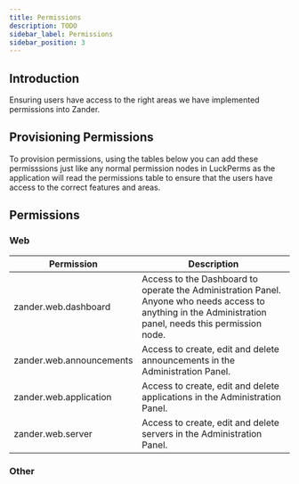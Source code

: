 ```yaml
---
title: Permissions
description: TODO
sidebar_label: Permissions
sidebar_position: 3
---
```


## Introduction
Ensuring users have access to the right areas we have implemented permissions into Zander.

## Provisioning Permissions
To provision permissions, using the tables below you can add these permisssions just like any normal permission nodes in LuckPerms as the application will read the permissions table to ensure that the users have access to the correct features and areas.

## Permissions

### Web
| Permission               | Description                                                                                                                                                |
| ------------------------ | ---------------------------------------------------------------------------------------------------------------------------------------------------------- |
| zander.web.dashboard     | Access to the Dashboard to operate the Administration Panel. Anyone who needs access to anything in the Administration panel, needs this permission node. |
| zander.web.announcements | Access to create, edit and delete announcements in the Administration Panel.                                                                               |
| zander.web.application   | Access to create, edit and delete applications in the Administration Panel.                                                                                |
| zander.web.server        | Access to create, edit and delete servers in the Administration Panel.                                                                                     |

### Other